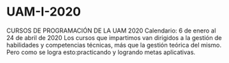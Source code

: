 # UAM-I-2020
CURSOS DE PROGRAMACIÓN DE LA UAM 2020
Calendario: 6 de enero al 24 de abril de 2020
Los cursos que impartimos van dirigidos a la gestión de habilidades y competencias técnicas, más que la gestión teórica del mismo. Pero como se logra esto:practicando y logrando metas aplicativas. 

